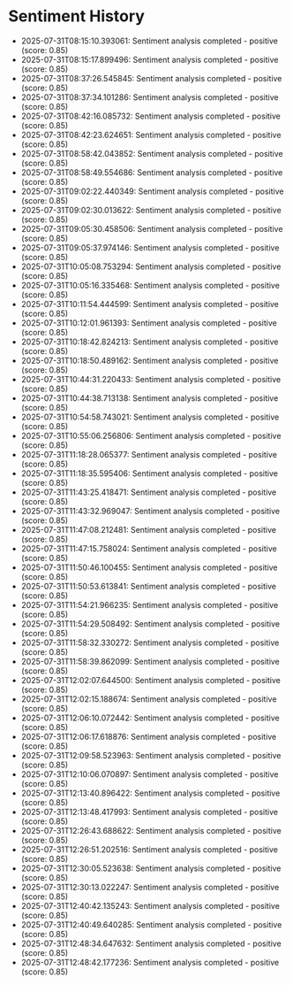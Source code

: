 # Sentiment History

- 2025-07-31T08:15:10.393061: Sentiment analysis completed - positive (score: 0.85)
- 2025-07-31T08:15:17.899496: Sentiment analysis completed - positive (score: 0.85)
- 2025-07-31T08:37:26.545845: Sentiment analysis completed - positive (score: 0.85)
- 2025-07-31T08:37:34.101286: Sentiment analysis completed - positive (score: 0.85)
- 2025-07-31T08:42:16.085732: Sentiment analysis completed - positive (score: 0.85)
- 2025-07-31T08:42:23.624651: Sentiment analysis completed - positive (score: 0.85)
- 2025-07-31T08:58:42.043852: Sentiment analysis completed - positive (score: 0.85)
- 2025-07-31T08:58:49.554686: Sentiment analysis completed - positive (score: 0.85)
- 2025-07-31T09:02:22.440349: Sentiment analysis completed - positive (score: 0.85)
- 2025-07-31T09:02:30.013622: Sentiment analysis completed - positive (score: 0.85)
- 2025-07-31T09:05:30.458506: Sentiment analysis completed - positive (score: 0.85)
- 2025-07-31T09:05:37.974146: Sentiment analysis completed - positive (score: 0.85)
- 2025-07-31T10:05:08.753294: Sentiment analysis completed - positive (score: 0.85)
- 2025-07-31T10:05:16.335468: Sentiment analysis completed - positive (score: 0.85)
- 2025-07-31T10:11:54.444599: Sentiment analysis completed - positive (score: 0.85)
- 2025-07-31T10:12:01.961393: Sentiment analysis completed - positive (score: 0.85)
- 2025-07-31T10:18:42.824213: Sentiment analysis completed - positive (score: 0.85)
- 2025-07-31T10:18:50.489162: Sentiment analysis completed - positive (score: 0.85)
- 2025-07-31T10:44:31.220433: Sentiment analysis completed - positive (score: 0.85)
- 2025-07-31T10:44:38.713138: Sentiment analysis completed - positive (score: 0.85)
- 2025-07-31T10:54:58.743021: Sentiment analysis completed - positive (score: 0.85)
- 2025-07-31T10:55:06.256806: Sentiment analysis completed - positive (score: 0.85)
- 2025-07-31T11:18:28.065377: Sentiment analysis completed - positive (score: 0.85)
- 2025-07-31T11:18:35.595406: Sentiment analysis completed - positive (score: 0.85)
- 2025-07-31T11:43:25.418471: Sentiment analysis completed - positive (score: 0.85)
- 2025-07-31T11:43:32.969047: Sentiment analysis completed - positive (score: 0.85)
- 2025-07-31T11:47:08.212481: Sentiment analysis completed - positive (score: 0.85)
- 2025-07-31T11:47:15.758024: Sentiment analysis completed - positive (score: 0.85)
- 2025-07-31T11:50:46.100455: Sentiment analysis completed - positive (score: 0.85)
- 2025-07-31T11:50:53.613841: Sentiment analysis completed - positive (score: 0.85)
- 2025-07-31T11:54:21.966235: Sentiment analysis completed - positive (score: 0.85)
- 2025-07-31T11:54:29.508492: Sentiment analysis completed - positive (score: 0.85)
- 2025-07-31T11:58:32.330272: Sentiment analysis completed - positive (score: 0.85)
- 2025-07-31T11:58:39.862099: Sentiment analysis completed - positive (score: 0.85)
- 2025-07-31T12:02:07.644500: Sentiment analysis completed - positive (score: 0.85)
- 2025-07-31T12:02:15.188674: Sentiment analysis completed - positive (score: 0.85)
- 2025-07-31T12:06:10.072442: Sentiment analysis completed - positive (score: 0.85)
- 2025-07-31T12:06:17.618876: Sentiment analysis completed - positive (score: 0.85)
- 2025-07-31T12:09:58.523963: Sentiment analysis completed - positive (score: 0.85)
- 2025-07-31T12:10:06.070897: Sentiment analysis completed - positive (score: 0.85)
- 2025-07-31T12:13:40.896422: Sentiment analysis completed - positive (score: 0.85)
- 2025-07-31T12:13:48.417993: Sentiment analysis completed - positive (score: 0.85)
- 2025-07-31T12:26:43.688622: Sentiment analysis completed - positive (score: 0.85)
- 2025-07-31T12:26:51.202516: Sentiment analysis completed - positive (score: 0.85)
- 2025-07-31T12:30:05.523638: Sentiment analysis completed - positive (score: 0.85)
- 2025-07-31T12:30:13.022247: Sentiment analysis completed - positive (score: 0.85)
- 2025-07-31T12:40:42.135243: Sentiment analysis completed - positive (score: 0.85)
- 2025-07-31T12:40:49.640285: Sentiment analysis completed - positive (score: 0.85)
- 2025-07-31T12:48:34.647632: Sentiment analysis completed - positive (score: 0.85)
- 2025-07-31T12:48:42.177236: Sentiment analysis completed - positive (score: 0.85)

